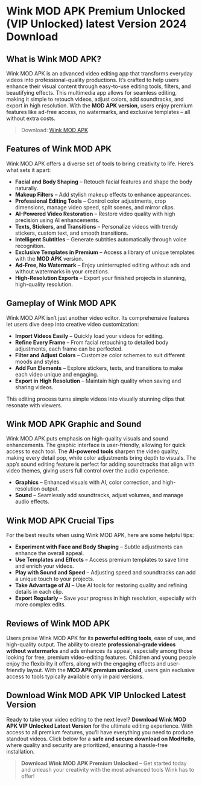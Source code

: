 # Wink MOD APK Premium Unlocked (VIP Unlocked) latest Version 2024 Download

## What is Wink MOD APK?

Wink MOD APK is an advanced video editing app that transforms everyday videos into professional-quality productions. It’s crafted to help users enhance their visual content through easy-to-use editing tools, filters, and beautifying effects. This multimedia app allows for seamless editing, making it simple to retouch videos, adjust colors, add soundtracks, and export in high resolution. With the **MOD APK version**, users enjoy premium features like ad-free access, no watermarks, and exclusive templates – all without extra costs.

>Download: [Wink MOD APK](https://modhello.com/wink/)

## Features of Wink MOD APK

Wink MOD APK offers a diverse set of tools to bring creativity to life. Here’s what sets it apart:

- **Facial and Body Shaping** – Retouch facial features and shape the body naturally.
- **Makeup Filters** – Add stylish makeup effects to enhance appearances.
- **Professional Editing Tools** – Control color adjustments, crop dimensions, manage video speed, split scenes, and mirror clips.
- **AI-Powered Video Restoration** – Restore video quality with high precision using AI enhancements.
- **Texts, Stickers, and Transitions** – Personalize videos with trendy stickers, custom text, and smooth transitions.
- **Intelligent Subtitles** – Generate subtitles automatically through voice recognition.
- **Exclusive Templates in Premium** – Access a library of unique templates with the **MOD APK** version.
- **Ad-Free, No Watermark** – Enjoy uninterrupted editing without ads and without watermarks in your creations.
- **High-Resolution Exports** – Export your finished projects in stunning, high-quality resolution.

## Gameplay of Wink MOD APK

Wink MOD APK isn’t just another video editor. Its comprehensive features let users dive deep into creative video customization:

- **Import Videos Easily** – Quickly load your videos for editing.
- **Refine Every Frame** – From facial retouching to detailed body adjustments, each frame can be perfected.
- **Filter and Adjust Colors** – Customize color schemes to suit different moods and styles.
- **Add Fun Elements** – Explore stickers, texts, and transitions to make each video unique and engaging.
- **Export in High Resolution** – Maintain high quality when saving and sharing videos.

This editing process turns simple videos into visually stunning clips that resonate with viewers.

## Wink MOD APK Graphic and Sound

Wink MOD APK puts emphasis on high-quality visuals and sound enhancements. The graphic interface is user-friendly, allowing for quick access to each tool. The **AI-powered tools** sharpen the video quality, making every detail pop, while color adjustments bring depth to visuals. The app’s sound editing feature is perfect for adding soundtracks that align with video themes, giving users full control over the audio experience.

- **Graphics** – Enhanced visuals with AI, color correction, and high-resolution output.
- **Sound** – Seamlessly add soundtracks, adjust volumes, and manage audio effects.

## Wink MOD APK Crucial Tips

For the best results when using Wink MOD APK, here are some helpful tips:

- **Experiment with Face and Body Shaping** – Subtle adjustments can enhance the overall appeal.
- **Use Templates and Effects** – Access premium templates to save time and enrich your videos.
- **Play with Sound and Speed** – Adjusting speed and soundtracks can add a unique touch to your projects.
- **Take Advantage of AI** – Use AI tools for restoring quality and refining details in each clip.
- **Export Regularly** – Save your progress in high resolution, especially with more complex edits.

## Reviews of Wink MOD APK

Users praise Wink MOD APK for its **powerful editing tools**, ease of use, and high-quality output. The ability to create **professional-grade videos without watermarks** and ads enhances its appeal, especially among those looking for free, premium video-editing features. Children and young people enjoy the flexibility it offers, along with the engaging effects and user-friendly layout. With the **MOD APK premium unlocked**, users gain exclusive access to tools typically available only in paid versions.

## Download Wink MOD APK VIP Unlocked Latest Version

Ready to take your video editing to the next level? **Download Wink MOD APK VIP Unlocked Latest Version** for the ultimate editing experience. With access to all premium features, you’ll have everything you need to produce standout videos. Click below for a **safe and secure download on ModHello**, where quality and security are prioritized, ensuring a hassle-free installation.

> **Download Wink MOD APK Premium Unlocked** – Get started today and unleash your creativity with the most advanced tools Wink has to offer!

